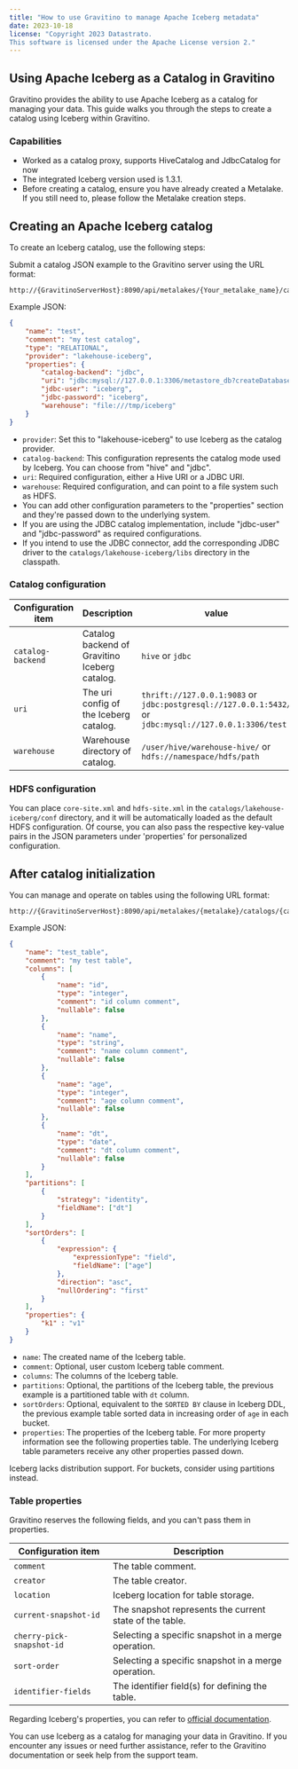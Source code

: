 ```yaml
---
title: "How to use Gravitino to manage Apache Iceberg metadata"
date: 2023-10-18
license: "Copyright 2023 Datastrato.
This software is licensed under the Apache License version 2."
---
```


## Using Apache Iceberg as a Catalog in Gravitino

Gravitino provides the ability to use Apache Iceberg as a catalog for managing your data. This guide walks you through the steps to create a catalog using Iceberg within Gravitino.

### Capabilities

* Worked as a catalog proxy, supports HiveCatalog and JdbcCatalog for now
* The integrated Iceberg version used is 1.3.1.
* Before creating a catalog, ensure you have already created a Metalake. If you still need to, please follow the Metalake creation steps.

## Creating an Apache Iceberg catalog

To create an Iceberg catalog, use the following steps:

Submit a catalog JSON example to the Gravitino server using the URL format:

```shell
http://{GravitinoServerHost}:8090/api/metalakes/{Your_metalake_name}/catalogs
```

   Example JSON:

   ```json
   {
       "name": "test",
       "comment": "my test catalog",
       "type": "RELATIONAL",
       "provider": "lakehouse-iceberg",
       "properties": {
           "catalog-backend": "jdbc",
           "uri": "jdbc:mysql://127.0.0.1:3306/metastore_db?createDatabaseIfNotExist=true",
           "jdbc-user": "iceberg",
           "jdbc-password": "iceberg",
           "warehouse": "file:///tmp/iceberg"
       }
   }
   ```

* `provider`: Set this to "lakehouse-iceberg" to use Iceberg as the catalog provider.
* `catalog-backend`: This configuration represents the catalog mode used by Iceberg. You can choose from "hive" and "jdbc".
* `uri`: Required configuration, either a Hive URI or a JDBC URI.
* `warehouse`: Required configuration, and can point to a file system such as HDFS.
* You can add other configuration parameters to the "properties" section and they're passed down to the underlying system.
* If you are using the JDBC catalog implementation, include "jdbc-user" and "jdbc-password" as required configurations.
* If you intend to use the JDBC connector, add the corresponding JDBC driver to the `catalogs/lakehouse-iceberg/libs` directory in the classpath.

### Catalog configuration

| Configuration item | Description                                   | value                                                                                                  |
|--------------------|-----------------------------------------------|--------------------------------------------------------------------------------------------------------|
| `catalog-backend`  | Catalog backend of Gravitino Iceberg catalog. | `hive` or `jdbc`                                                                                       |
| `uri`              | The uri config of the Iceberg catalog.        | `thrift://127.0.0.1:9083` or `jdbc:postgresql://127.0.0.1:5432/` or `jdbc:mysql://127.0.0.1:3306/test` |
| `warehouse`        | Warehouse directory of catalog.               | `/user/hive/warehouse-hive/`  or `hdfs://namespace/hdfs/path`                                          |

### HDFS configuration

You can place `core-site.xml` and `hdfs-site.xml` in the `catalogs/lakehouse-iceberg/conf` directory, and it will be automatically loaded as the default HDFS configuration. Of course, you can also pass the respective key-value pairs in the JSON parameters under 'properties' for personalized configuration.

## After catalog initialization

You can manage and operate on tables using the following URL format:

   ```shell
   http://{GravitinoServerHost}:8090/api/metalakes/{metalake}/catalogs/{catalog}/schemas/{schema}/tables
   ```

Example JSON:

```json
{
    "name": "test_table",
    "comment": "my test table",
    "columns": [
        {
            "name": "id",
            "type": "integer",
            "comment": "id column comment",
            "nullable": false
        },
        {
            "name": "name",
            "type": "string",
            "comment": "name column comment",
            "nullable": false
        },
        {
            "name": "age",
            "type": "integer",
            "comment": "age column comment",
            "nullable": false
        },
        {
            "name": "dt",
            "type": "date",
            "comment": "dt column comment",
            "nullable": false
        }
    ],
    "partitions": [
        {
            "strategy": "identity",
            "fieldName": ["dt"]
        }
    ],
    "sortOrders": [
        {
            "expression": {
                "expressionType": "field",
                "fieldName": ["age"]
            },
            "direction": "asc",
            "nullOrdering": "first"
        }
    ],
    "properties": {
        "k1" : "v1"
    }
}
```

* `name`: The created name of the Iceberg table.
* `comment`: Optional, user custom Iceberg table comment.
* `columns`: The columns of the Iceberg table.
* `partitions`: Optional, the partitions of the Iceberg table, the previous example is a partitioned table with `dt` column.
* `sortOrders`: Optional, equivalent to the `SORTED BY` clause in Iceberg DDL, the previous example table sorted data in increasing order of `age` in each bucket.
* `properties`: The properties of the Iceberg table. For more property information see the following properties table. The underlying Iceberg table parameters receive any other properties passed down.

Iceberg lacks distribution support. For buckets, consider using partitions instead.

### Table properties

Gravitino reserves the following fields, and you can't pass them in properties.

| Configuration item        | Description                                             |
|---------------------------|---------------------------------------------------------|
| `comment`                 | The table comment.                                      |
| `creator`                 | The table creator.                                      |
| `location`                | Iceberg location for table storage.                     |
| `current-snapshot-id`     | The snapshot represents the current state of the table. |
| `cherry-pick-snapshot-id` | Selecting a specific snapshot in a merge operation.     |
| `sort-order`              | Selecting a specific snapshot in a merge operation.     |
| `identifier-fields`       | The identifier field(s) for defining the table.         |

Regarding Iceberg's properties, you can refer to [official documentation](https://iceberg.apache.org/docs/1.3.1/configuration/).

You can use Iceberg as a catalog for managing your data in Gravitino. If you encounter any issues or need further assistance, refer to the Gravitino documentation or seek help from the support team.
